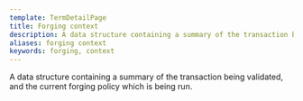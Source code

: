 ```yaml
---
template: TermDetailPage
title: Forging context
description: A data structure containing a summary of the transaction being validated, and the current forging policy which is being run.
aliases: forging context
keywords: forging, context
---
```


A data structure containing a summary of the transaction being validated, and the current forging policy which is being run.